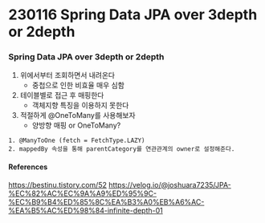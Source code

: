 # 230116 Spring Data JPA over 3depth or 2depth

### Spring Data JPA over 3depth or 2depth

1. 위에서부터 조회하면서 내려온다
   - 중첩으로 인한 비효율 매우 심함
2. 테이블별로 접근 후 매핑한다
   - 객체지향 특징을 이용하지 못한다
3. 적절하게 @OneToMany를 사용해보자
   - 양방향 매핑 or OneToMany?

```
1. @ManyToOne (fetch = FetchType.LAZY)
2. mappedBy 속성을 통해 parentCategory를 연관관계의 owner로 설정해준다.
```

#### References

https://bestinu.tistory.com/52
https://velog.io/@joshuara7235/JPA-%EC%82%AC%EC%9A%A9%ED%95%9C-%EC%B9%B4%ED%85%8C%EA%B3%A0%EB%A6%AC-%EA%B5%AC%ED%98%84-infinite-depth-01
